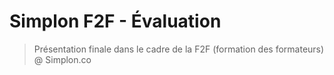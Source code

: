 # Simplon F2F - Évaluation

> Présentation finale dans le cadre de la F2F (formation des formateurs) @ Simplon.co


